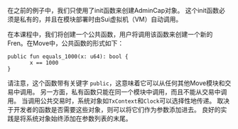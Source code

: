 在之前的例子中，我们只使用了init函数来创建AdminCap对象。
这个init函数必须是私有的，并且在模块部署时由Sui虚拟机（VM）自动调用。

在本课程中，我们将创建一个公共函数，用户将调用该函数来创建一个新的Fren。在Move中，公共函数的形式如下：

````move
public fun equals_1000(x: u64): bool {
       x == 1000
}
````

请注意，这个函数带有关键字 `public`，这意味着它可以从任何其他Move模块和交易中调用。
另一方面，私有函数只能在同一个模块中调用，而且不能从交易中调用。
当调用公共交易时，系统对象如`TxContext`和`Clock`可以选择性地传递。
取决于开发者的函数是否需要这些对象，则可以将它们作为参数添加进去。
良好的实践是将系统对象始终添加在参数列表的末尾。